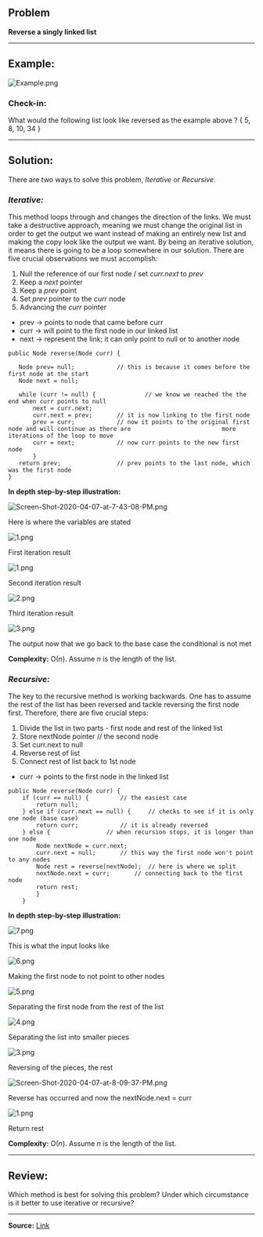 ## **Problem**

**Reverse a singly linked list**
___
## **Example:**
![Example.png](https://i.postimg.cc/yxPW8mw8/Example.png)


### **Check-in:**
What would the following list look like reversed as the example above ? { 5, 8, 10, 34 }


___
## **Solution:**

There are two ways to solve this problem, *Iterative* or *Recursive*.

### *Iterative:* 
This method loops through and changes the direction of the links. We must take a destructive approach, meaning we must change the original list in order to get the output we want instead of making an entirely new list and making the copy look like the output we want. By being an iterative solution, it means there is going to be a loop somewhere in our solution. There are five crucial observations we must accomplish:

1. Null the reference of our first node / set *curr.next* to *prev* 
2. Keep a *next* pointer 
3. Keep a *prev* point 
4. Set *prev* pointer to the *curr* node 
5. Advancing the *curr* pointer


- prev → points to node that came before curr
- curr → will point to the first node in our linked list 
- next → represent the link; it can only point to null or to another node
 
 ```
 public Node reverse(Node curr) {
 
	Node prev= null;			// this is because it comes before the first node at the start
	Node next = null; 
	
	while (curr != null) {	       		// we know we reached the the end when curr points to null
		next = curr.next;
		curr.next = prev;		// it is now linking to the first node
		prev = curr;			// now it points to the original first node and will continue as there are 							more iterations of the loop to move
		curr = next;			// now curr points to the new first node 
		}
	return prev;				// prev points to the last node, which was the first node
}
```

**In depth step-by-step illustration:**

![Screen-Shot-2020-04-07-at-7-43-08-PM.png](https://i.postimg.cc/d10d7mM3/Screen-Shot-2020-04-07-at-7-43-08-PM.png)

Here is where the variables are stated


![1.png](https://i.postimg.cc/9MpVrK55/1.png)

First iteration result


![1.png](https://i.postimg.cc/DwdvbSKb/1.png)

Second iteration result


![2.png](https://i.postimg.cc/SxqX5FSC/2.png)

Third iteration result


![3.png](https://i.postimg.cc/tJQRxW7W/3.png)

The output now that we go back to the base case the conditional is not met


**Complexity:**
O(*n*). Assume *n* is the length of the list.


### *Recursive:* 
The key to the recursive method is working backwards. One has to assume the rest of the list has been reversed and tackle reversing the first node first. Therefore, there are five crucial steps:
 
1. Divide the list in two parts - first node and rest of the linked list
2. Store nextNode pointer 			// the second node
3. Set curr.next to null 
4. Reverse rest of list
5. Connect rest of list back to 1st node
 
- curr → points to the first node in the linked list

```
public Node reverse(Node curr) {
	if (curr == null) {			// the easiest case
		return null;
	} else if (curr.next == null) {		// checks to see if it is only one node (base case)
		return curr;			// it is already reversed 
	} else {				// when recursion stops, it is longer than one node 
		Node nextNode = curr.next;
		curr.next = null;		// this way the first node won't point to any nodes
		Node rest = reverse(nextNode); 	// here is where we split 
		nextNode.next = curr;		// connecting back to the first node
		return rest;
		}
	}
```

**In depth step-by-step illustration:**

![7.png](https://i.postimg.cc/Bv8yDzrP/7.png)

This is what the input looks like


![6.png](https://i.postimg.cc/43SGRVgV/6.png)

Making the first node to not point to other nodes


![5.png](https://i.postimg.cc/HscpYSxn/5.png)

Separating the first node from the rest of the list


![4.png](https://i.postimg.cc/jdszB7dM/4.png)

Separating the list into smaller pieces 


![3.png](https://i.postimg.cc/0NHWyCr5/3.png)

Reversing of the pieces, the rest


![Screen-Shot-2020-04-07-at-8-09-37-PM.png](https://i.postimg.cc/90bShwRy/Screen-Shot-2020-04-07-at-8-09-37-PM.png)

Reverse has occurred and now the nextNode.next = curr


![1.png](https://i.postimg.cc/1R7Tzsnc/1.png)

Return rest


**Complexity:**
O(*n*). Assume *n* is the length of the list.

___

## **Review:**
Which method is best for solving this problem? Under which circumstance is it better to use iterative or recursive?

___
**Source:**
[Link](https://leetcode.com/problems/reverse-linked-list/) 
